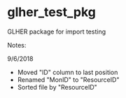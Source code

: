 # glher_test_pkg
GLHER package for import testing

Notes:

9/6/2018
 - Moved "ID" column to last position
 - Renamed "MonID" to "ResourceID"
 - Sorted file by "ResourceID"
